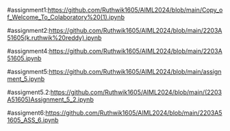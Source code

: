 #assignment1:https://github.com/Ruthwik1605/AIML2024/blob/main/Copy_of_Welcome_To_Colaboratory%20(1).ipynb

#assignment2:https://github.com/Ruthwik1605/AIML2024/blob/main/2203A51605(k.ruthwik%20reddy).ipynb

#assignment4:https://github.com/Ruthwik1605/AIML2024/blob/main/2203A51605.ipynb

#assignment5:https://github.com/Ruthwik1605/AIML2024/blob/main/assignment_5.ipynb

#assigment5.2:https://github.com/Ruthwik1605/AIML2024/blob/main/(2203A51605)Assignment_5_2.ipynb

#assigment6:https://github.com/Ruthwik1605/AIML2024/blob/main/2203A51605_ASS_6.ipynb
